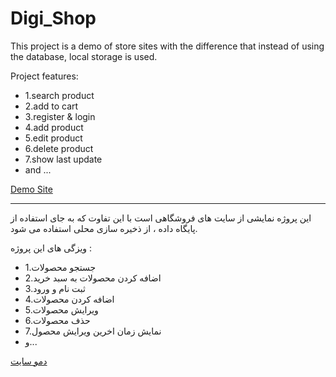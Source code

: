 # Digi_Shop

This project is a demo of store sites with the difference that instead of using the database, local storage is used.

Project features:

- 1.search product
- 2.add to cart
- 3.register & login
- 4.add product
- 5.edit product
- 6.delete product
- 7.show last update
- and ...

[Demo Site](https://digi-shop-ruby.vercel.app/)


---------------------------------------------------------------------

این پروژه نمایشی از سایت های فروشگاهی است با این تفاوت که به جای استفاده از پایگاه داده ، از ذخیره سازی محلی استفاده می شود.

ویزگی های این پروژه :

- 1.جستجو محصولات
- 2.اضافه کردن محصولات به سبد خرید
- 3.ثبت نام و ورود
- 4.اضافه کردن محصولات
- 5.ویرایش محصولات
- 6.حذف محصولات 
- 7.نمایش زمان اخرین ویرایش محصول
- و...

[دمو سایت](https://digi-shop-ruby.vercel.app/)
